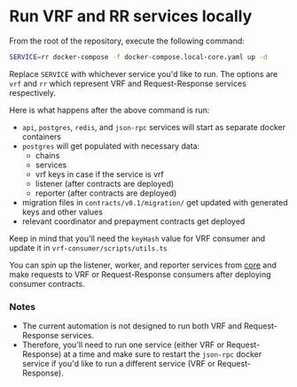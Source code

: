 # Run VRF and RR services locally

From the root of the repository, execute the following command:

```bash
SERVICE=rr docker-compose -f docker-compose.local-core.yaml up -d
```

Replace `SERVICE` with whichever service you'd like to run. The options are `vrf` and `rr` which represent VRF and Request-Response services respectively.

Here is what happens after the above command is run:

- `api`, `postgres`, `redis`, and `json-rpc` services will start as separate docker containers
- `postgres` will get populated with necessary data:
  - chains
  - services
  - vrf keys in case if the service is vrf
  - listener (after contracts are deployed)
  - reporter (after contracts are deployed)
- migration files in `contracts/v0.1/migration/` get updated with generated keys and other values
- relevant coordinator and prepayment contracts get deployed

Keep in mind that you'll need the `keyHash` value for VRF consumer and update it in `vrf-consumer/scripts/utils.ts`

You can spin up the listener, worker, and reporter services from [core](../../core/) and make requests to VRF or Request-Response consumers after deploying consumer contracts.

### Notes

- The current automation is not designed to run both VRF and Request-Response services.
- Therefore, you'll need to run one service (either VRF or Request-Response) at a time and make sure to restart the `json-rpc` docker service if you'd like to run a different service (VRF or Request-Response).
